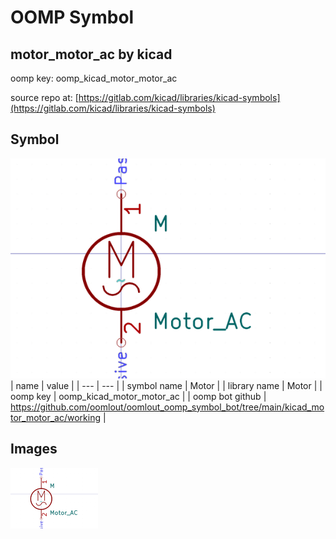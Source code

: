 # OOMP Symbol  
## motor_motor_ac  by kicad  
  
oomp key: oomp_kicad_motor_motor_ac  
  
source repo at: [https://gitlab.com/kicad/libraries/kicad-symbols](https://gitlab.com/kicad/libraries/kicad-symbols)  
## Symbol  
  
[![working.png](working_600.png)](working.png)  
| name | value | 
| --- | --- | 
| symbol name | Motor | 
| library name | Motor | 
| oomp key | oomp_kicad_motor_motor_ac | 
| oomp bot github | https://github.com/oomlout/oomlout_oomp_symbol_bot/tree/main/kicad_motor_motor_ac/working | 
## Images  
  
[![working.png](working_140.png)](working.png)  
